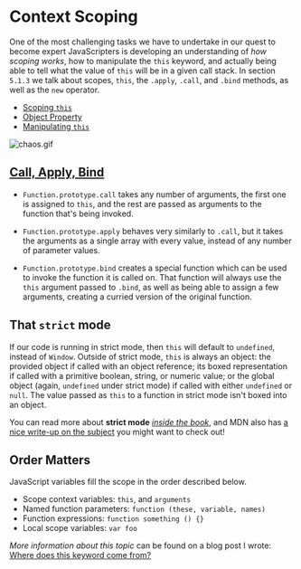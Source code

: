 # Context Scoping

One of the most challenging tasks we have to undertake in our quest to become expert JavaScripters is developing an understanding of _how scoping works_, how to manipulate the `this` keyword, and actually being able to tell what the value of `this` will be in a given call stack. In section `5.1.3` we talk about scopes, `this`, the `.apply`, `.call`, and `.bind` methods, as well as the `new` operator.

- [Scoping `this`][1]
- [Object Property][2]
- [Manipulating `this`][3]

![chaos.gif][4]

## [Call, Apply, Bind][3]

- `Function.prototype.call` takes any number of arguments, the first one is assigned to `this`, and the rest are passed as arguments to the function that's being invoked.

- `Function.prototype.apply` behaves very similarly to `.call`, but it takes the arguments as a single array with every value, instead of any number of parameter values.

- `Function.prototype.bind` creates a special function which can be used to invoke the function it is called on. That function will always use the `this` argument passed to `.bind`, as well as being able to assign a few arguments, creating a curried version of the original function.

## That `strict` mode

If our code is running in strict mode, then `this` will default to `undefined`, instead of `Window`. Outside of strict mode, `this` is always an object: the provided object if called with an object reference; its boxed representation if called with a primitive boolean, string, or numeric value; or the global object (again, `undefined` under strict mode) if called with either `undefined` or `null`. The value passed as `this` to a function in strict mode isn't boxed into an object.

You can read more about **strict mode** [_inside the book_][5], and MDN also has [a nice write-up on the subject][6] you might want to check out!

## Order Matters

JavaScript variables fill the scope in the order described below.

- Scope context variables: `this`, and `arguments`
- Named function parameters: `function (these, variable, names)`
- Function expressions: `function something () {}`
- Local scope variables: `var foo`

_More information about this topic_ can be found on a blog post I wrote: [Where does this keyword come from?][7]

  [1]: https://github.com/bevacqua/buildfirst/tree/master/ch05/03_context-scoping/scope-this.js
  [2]: https://github.com/bevacqua/buildfirst/tree/master/ch05/03_context-scoping/object-property.js
  [3]: https://github.com/bevacqua/buildfirst/tree/master/ch05/03_context-scoping/call-apply-bind.js
  [4]: https://raw.github.com/bevacqua/buildfirst/master/images/chaos.gif "Not the prettiest of JavaScript faces"
  [5]: http://bevacqua.io/buildfirst "JavaScript Application Design"
  [6]: https://developer.mozilla.org/en-US/docs/Web/JavaScript/Reference/Operators/this "this on MDN"
  [7]: http://blog.ponyfoo.com/2013/12/04/where-does-this-keyword-come-from "Where does this keyword come from? on Pony Foo"

